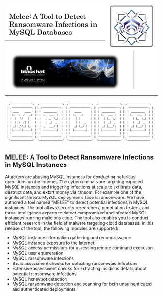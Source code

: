 ![Screenshot](melee_blackhat_usa_arsenal_2023.jpeg)

______________________________________________________________________________________________________________________

![Screenshot](melee.png)

## MELEE: A Tool to Detect Ransomware Infections in MySQL Instances


Attackers are abusing MySQL instances for conducting nefarious operations on the Internet. The cybercriminals are targeting exposed MySQL instances and triggering infections at scale to exfiltrate data, destruct data, and extort money via ransom. For example one of the significant threats MySQL deployments face is ransomware. We have authored a tool named "MELEE" to detect potential infections in MySQL instances. The tool allows security researchers, penetration testers, and threat intelligence experts to detect compromised and infected MySQL instances running malicious code. The tool also enables you to conduct efficient research in the field of malware targeting cloud databases. In this release of the tool, the following modules are supported:

* MySQL instance information gathering and reconnaissance
* MySQL instance exposure to the Internet
* MySQL access permissions for assessing remote command execution
* MySQL user enumeration
* MySQL ransomware infections
* Basic assessment checks for detecting ransomware infections
* Extensive assessment checks for extracting insidious details about potential ransomware infections
* MySQL honeypot detection 
* MySQL ransomware detection and scanning for both unauthenticated and authenticated deployments
